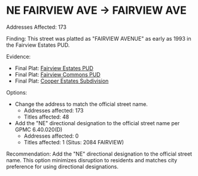 # NE FAIRVIEW AVE -> FAIRVIEW AVE

Addresses Affected: 173

Finding: This street was platted as "FAIRVIEW AVENUE" as early as 1993 in the Fairview Estates PUD.

Evidence:

- Final Plat: [Fairview Estates PUD](https://www.grantspassoregon.gov/DocumentCenter/View/31518/FAIRVIEW-ESTATES-PUD?bidId=)
- Final Plat: [Fairview Commons PUD](https://www.grantspassoregon.gov/DocumentCenter/View/31456/FAIRVIEW-COMMONS-PUD?bidId=)
- Final Plat: [Cooper Estates Subdivision](https://www.grantspassoregon.gov/DocumentCenter/View/31703/COOPER-ESTATES-SUBDIVISION?bidId=)

Options:

- Change the address to match the official street name.
  - Addresses affected: 173
  - Titles affected: 48
- Add the "NE" directional designation to the official street name per GPMC 6.40.020(D)
  - Addresses affected: 0
  - Titles affected: 1 (Situs: 2084 FAIRVIEW)

Recommendation: Add the "NE" directional designation to the official street name. This option minimizes disruption to residents and matches city preference for using directional designations.
